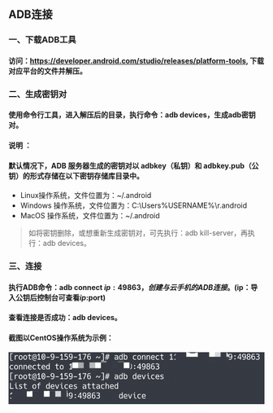 ## ADB连接

### 一、下载ADB工具
#### 访问：https://developer.android.com/studio/releases/platform-tools, 下载对应平台的文件并解压。

### 二、生成密钥对
#### 使用命令行工具，进入解压后的目录，执行命令：adb devices，生成adb密钥对。
#### 说明 ：
#### 默认情况下，ADB 服务器生成的密钥对以 adbkey（私钥）和 adbkey.pub（公钥）的形式存储在以下密钥存储库目录中。
* Linux操作系统，文件位置为：~/.android
* Windows 操作系统，文件位置为：C:\Users\%USERNAME%\r.android
* MacOS 操作系统，文件位置为：~/.android
>如将密钥删除，或想重新生成密钥对，可先执行：adb kill-server，再执行：adb devices。

### 三、连接
#### 执行ADB命令：adb connect $ip:49863，创建与云手机的ADB连接。($ip：导入公钥后控制台可查看$ip:$port)
#### 查看连接是否成功：adb devices。
#### 截图以CentOS操作系统为示例：
![img](images/ADB.png)


